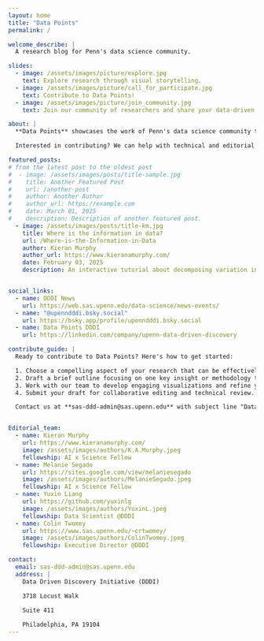 ```yaml
---
layout: home
title: "Data Points"
permalink: /

welcome_describe: |
  A research blog for Penn's data science community.

slides:
  - image: /assets/images/picture/explore.jpg
    text: Explore research through visual storytelling.
  - image: /assets/images/picture/call_for_participate.jpg
    text: Contribute to Data Points!
  - image: /assets/images/picture/join_community.jpg
    text: Join our community of researchers and share your data-driven insights with the world.

about: |
  **Data Points** showcases the work of Penn's data science community through concise, engaging articles. Each post takes a complex idea and transforms it into accessible insights in creative and compelling ways—whether through a high-level walkthrough of a key figure, or an interactive, explorable explanation.

  Interested in contributing? We can help with technical and editorial guidance so your post is as impactful and polished as the research it represents. Check out **[How to Contribute](#guide-section)** - we're excited to collaborate and help bring your ideas to life!

featured_posts:
# from the latest post to the oldest post
#  - image: /assets/images/posts/title-sample.jpg
#    title: Another Featured Post
#    url: /another-post
#    author: Another Author
#    author_url: https://example.com
#    date: March 01, 2025
#    description: Description of another featured post.
  - image: /assets/images/posts/title-km.jpg
    title: Where is the information in data?
    url: /Where-is-the-Information-in-Data
    author: Kieran Murphy
    author_url: https://www.kieranamurphy.com/
    date: February 03, 2025
    description: An interactive tutorial about decomposing variation into distinctions worth making.


social_links:
  - name: DDDI News
    url: https://web.sas.upenn.edu/data-science/news-events/
  - name: "@upenndddi.bsky.social"
    url: https://bsky.app/profile/upenndddi.bsky.social
  - name: Data Points DDDI
    url: https://linkedin.com/company/upenn-data-driven-discovery

contribute_guide: |
  Ready to contribute to Data Points? Here's how to get started:

  1. Choose a compelling aspect of your research that can be effectively communicated through visuals and concise writing.
  2. Draft a brief outline focusing on one key insight or methodology that would interest fellow researchers.
  3. Work with our team to develop engaging visualizations and refine your narrative.
  4. Submit your draft for collaborative editing and technical review.

  Contact us at **sas-ddd-admin@sas.upenn.edu** with subject line "Data Points submission" to discuss your ideas or submit a proposal. We look forward to featuring your work!


Editorial_team:
  - name: Kieran Murphy
    url: https://www.kieranamurphy.com/
    image: /assets/images/authors/K.A.Murphy.jpeg
    fellowship: AI x Science Fellow
  - name: Melanie Segado
    url: https://sites.google.com/view/melaniesegado
    image: /assets/images/authors/MelanieSegado.jpeg
    fellowship: AI x Science Fellow
  - name: Yuxin Liang
    url: https://github.com/yuxinlg
    image: /assets/images/authors/YuxinL.jpeg
    fellowship: Data Scientist @DDDI
  - name: Colin Twomey
    url: https://www.sas.upenn.edu/~crtwomey/
    image: /assets/images/authors/ColinTwomey.jpeg
    fellowship: Executive Director @DDDI

contact:
  email: sas-ddd-admin@sas.upenn.edu
  address: |
    Data Driven Discovery Initiative (DDDI) 

    3718 Locust Walk 

    Suite 411 
    
    Philadelphia, PA 19104
---
```


